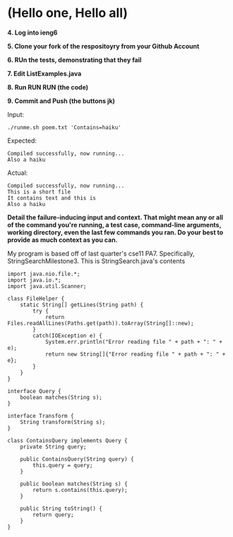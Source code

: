 # (Hello one, Hello all)

**4. Log into ieng6**

**5. Clone your fork of the respositoyry from your Github Account**

**6. RUn the tests, demonstrating that they fail**

**7. Edit ListExamples.java**

**8. Run RUN RUN (the code)**

**9. Commit and Push (the buttons jk)**

Input:
```
./runme.sh poem.txt 'Contains=haiku'
```
Expected:
```
Compiled successfully, now running...
Also a haiku
```
Actual:
```
Compiled successfully, now running...
This is a short file
It contains text and this is
Also a haiku
```

**Detail the failure-inducing input and context. That might mean any or all of the command you're running, a test case, command-line arguments, working directory, even the last few commands you ran. Do your best to provide as much context as you can.**

My program is based off of last quarter's cse11 PA7. Specifically, StringSearchMilestone3.
This is StringSearch.java's contents
```
import java.nio.file.*;
import java.io.*;
import java.util.Scanner;

class FileHelper {
    static String[] getLines(String path) {
        try {
            return Files.readAllLines(Paths.get(path)).toArray(String[]::new);
        }
        catch(IOException e) {
            System.err.println("Error reading file " + path + ": " + e);
            return new String[]{"Error reading file " + path + ": " + e};
        }
    }
}

interface Query {
    boolean matches(String s);
}

interface Transform {
    String transform(String s);
}

class ContainsQuery implements Query {
    private String query;

    public ContainsQuery(String query) {
        this.query = query;
    }

    public boolean matches(String s) {
        return s.contains(this.query);
    }

    public String toString() {
        return query;
    }
}

